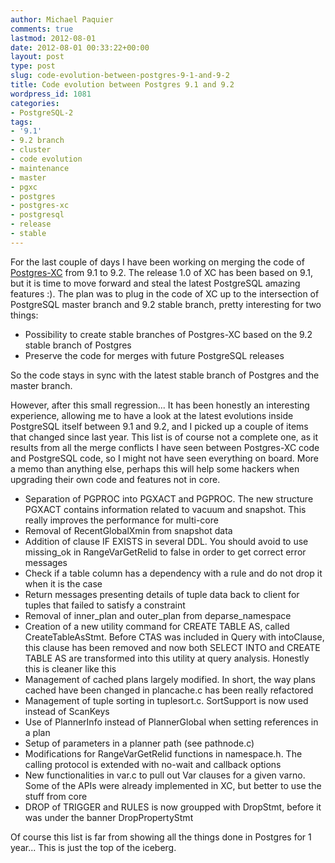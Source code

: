 ```yaml
---
author: Michael Paquier
comments: true
lastmod: 2012-08-01
date: 2012-08-01 00:33:22+00:00
layout: post
type: post
slug: code-evolution-between-postgres-9-1-and-9-2
title: Code evolution between Postgres 9.1 and 9.2
wordpress_id: 1081
categories:
- PostgreSQL-2
tags:
- '9.1'
- 9.2 branch
- cluster
- code evolution
- maintenance
- master
- pgxc
- postgres
- postgres-xc
- postgresql
- release
- stable
---
```


For the last couple of days I have been working on merging the code of [Postgres-XC](http://sourceforge.net/projects/postgres-xc/) from 9.1 to 9.2. The release 1.0 of XC has been based on 9.1, but it is time to move forward and steal the latest PostgreSQL amazing features :). The plan was to plug in the code of XC up to the intersection of PostgreSQL master branch and 9.2 stable branch, pretty interesting for two things:
	
  * Possibility to create stable branches of Postgres-XC based on the 9.2 stable branch of Postgres	
  * Preserve the code for merges with future PostgreSQL releases

So the code stays in sync with the latest stable branch of Postgres and the master branch.

However, after this small regression... It has been honestly an interesting experience, allowing me to have a look at the latest evolutions inside PostgreSQL itself between 9.1 and 9.2, and I picked up a couple of items that changed since last year. This list is of course not a complete one, as it results from all the merge conflicts I have seen between Postgres-XC code and PostgreSQL code, so I might not have seen everything on board. More a memo than anything else, perhaps this will help some hackers when upgrading their own code and features not in core.
	
  * Separation of PGPROC into PGXACT and PGPROC. The new structure PGXACT contains information related to vacuum and snapshot. This really improves the performance for multi-core
  * Removal of RecentGlobalXmin from snapshot data
  * Addition of clause IF EXISTS in several DDL. You should avoid to use missing_ok in RangeVarGetRelid to false in order to get correct error messages
  * Check if a table column has a dependency with a rule and do not drop it when it is the case
  * Return messages presenting details of tuple data back to client for tuples that failed to satisfy a constraint
  * Removal of inner_plan and outer_plan from deparse_namespace
  * Creation of a new utility command for CREATE TABLE AS, called CreateTableAsStmt. Before CTAS was included in Query with intoClause, this clause has been removed and now both SELECT INTO and CREATE TABLE AS are transformed into this utility at query analysis. Honestly this is cleaner like this
  * Management of cached plans largely modified. In short, the way plans cached have been changed in plancache.c has been really refactored
  * Management of tuple sorting in tuplesort.c. SortSupport is now used instead of ScanKeys
  * Use of PlannerInfo instead of PlannerGlobal when setting references in a plan
  * Setup of parameters in a planner path (see pathnode.c)
  * Modifications for RangeVarGetRelid functions in namespace.h. The calling protocol is extended with no-wait and callback options
  * New functionalities in var.c to pull out Var clauses for a given varno. Some of the APIs were already implemented in XC, but better to use the stuff from core
  * DROP of TRIGGER and RULES is now groupped with DropStmt, before it was under the banner DropPropertyStmt

Of course this list is far from showing all the things done in Postgres for 1 year... This is just the top of the iceberg.
